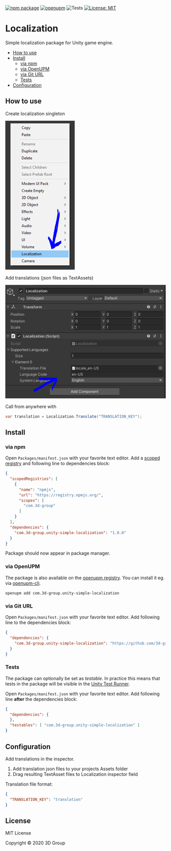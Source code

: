 [![npm package](https://img.shields.io/npm/v/com.3d-group.unity-simple-localization)](https://www.npmjs.com/package/com.3d-group.unity-simple-localization)
[![openupm](https://img.shields.io/npm/v/com.3d-group.unity-simple-localization?label=openupm&registry_uri=https://package.openupm.com)](https://openupm.com/packages/com.3d-group.unity-simple-localization/)
![Tests](https://github.com/3d-group/unity-simple-localization/workflows/Tests/badge.svg)
[![License: MIT](https://img.shields.io/badge/License-MIT-green.svg)](https://opensource.org/licenses/MIT)

# Localization

Simple localization package for Unity game engine.

- [How to use](#how-to-use)
- [Install](#install)
  - [via npm](#via-npm)
  - [via OpenUPM](#via-openupm)
  - [via Git URL](#via-git-url)
  - [Tests](#tests)
- [Configuration](#configuration)

<!-- toc -->

## How to use

Create localization singleton

![inspector_create_png](Documentation~/images/inspector_create.PNG)

Add translations (json files as TextAssets)

![inspector_create_png](Documentation~/images/inspector_config.PNG)

Call from anywhere with
```c#
var translation = Localization.Translate("TRANSLATION_KEY");
```

## Install

### via npm

Open `Packages/manifest.json` with your favorite text editor. Add a [scoped registry](https://docs.unity3d.com/Manual/upm-scoped.html) and following line to dependencies block:
```json
{
  "scopedRegistries": [
    {
      "name": "npmjs",
      "url": "https://registry.npmjs.org/",
      "scopes": [
        "com.3d-group"
      ]
    }
  ],
  "dependencies": {
    "com.3d-group.unity-simple-localization": "1.0.0"
  }
}
```
Package should now appear in package manager.

### via OpenUPM

The package is also available on the [openupm registry](https://openupm.com/packages/com.3d-group.unity-simple-localization). You can install it eg. via [openupm-cli](https://github.com/openupm/openupm-cli).

```
openupm add com.3d-group.unity-simple-localization
```

### via Git URL

Open `Packages/manifest.json` with your favorite text editor. Add following line to the dependencies block:
```json
{
  "dependencies": {
    "com.3d-group.unity-simple-localization": "https://github.com/3d-group/unity-simple-localization.git"
  }
}
```

### Tests

The package can optionally be set as *testable*.
In practice this means that tests in the package will be visible in the [Unity Test Runner](https://docs.unity3d.com/2017.4/Documentation/Manual/testing-editortestsrunner.html).

Open `Packages/manifest.json` with your favorite text editor. Add following line **after** the dependencies block:
```json
{
  "dependencies": {
  },
  "testables": [ "com.3d-group.unity-simple-localization" ]
}
```

## Configuration

Add translations in the inspector.
1. Add translation json files to your projects Assets folder
2. Drag resulting TextAsset files to Localization inspector field

Translation file format:
```json
{
  "TRANSLATION_KEY": "translation"
}
```


## License

MIT License

Copyright © 2020 3D Group
